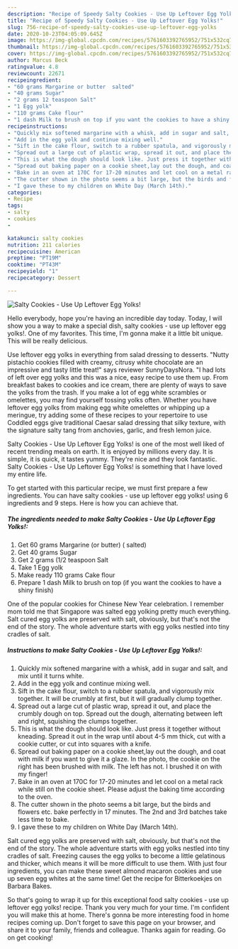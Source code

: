 ```yaml
---
description: "Recipe of Speedy Salty Cookies - Use Up Leftover Egg Yolks!"
title: "Recipe of Speedy Salty Cookies - Use Up Leftover Egg Yolks!"
slug: 756-recipe-of-speedy-salty-cookies-use-up-leftover-egg-yolks
date: 2020-10-23T04:05:09.645Z
image: https://img-global.cpcdn.com/recipes/5761603392765952/751x532cq70/salty-cookies-use-up-leftover-egg-yolks-recipe-main-photo.jpg
thumbnail: https://img-global.cpcdn.com/recipes/5761603392765952/751x532cq70/salty-cookies-use-up-leftover-egg-yolks-recipe-main-photo.jpg
cover: https://img-global.cpcdn.com/recipes/5761603392765952/751x532cq70/salty-cookies-use-up-leftover-egg-yolks-recipe-main-photo.jpg
author: Marcus Beck
ratingvalue: 4.8
reviewcount: 22671
recipeingredient:
- "60 grams Margarine or butter  salted"
- "40 grams Sugar"
- "2 grams 12 teaspoon Salt"
- "1 Egg yolk"
- "110 grams Cake flour"
- "1 dash Milk to brush on top if you want the cookies to have a shiny finish"
recipeinstructions:
- "Quickly mix softened margarine with a whisk, add in sugar and salt, and mix until it turns white."
- "Add in the egg yolk and continue mixing well."
- "Sift in the cake flour, switch to a rubber spatula, and vigorously mix together. It will be crumbly at first, but it will gradually clump together."
- "Spread out a large cut of plastic wrap, spread it out, and place the crumbly dough on top. Spread out the dough, alternating between left and right, squishing the clumps together."
- "This is what the dough should look like. Just press it together without kneading. Spread it out in the wrap until about 4-5 mm thick, cut with a cookie cutter, or cut into squares with a knife."
- "Spread out baking paper on a cookie sheet,lay out the dough, and coat with milk if you want to give it a glaze. In the photo, the cookie on the right has been brushed with milk. The left has not. I brushed it on with my finger!"
- "Bake in an oven at 170C for 17-20 minutes and let cool on a metal rack while still on the cookie sheet. Please adjust the baking time according to the oven."
- "The cutter shown in the photo seems a bit large, but the birds and flowers etc. bake perfectly in 17 minutes. The 2nd and 3rd batches take less time to bake."
- "I gave these to my children on White Day (March 14th)."
categories:
- Recipe
tags:
- salty
- cookies
- 

katakunci: salty cookies  
nutrition: 211 calories
recipecuisine: American
preptime: "PT19M"
cooktime: "PT43M"
recipeyield: "1"
recipecategory: Dessert

---
```



![Salty Cookies - Use Up Leftover Egg Yolks!](https://img-global.cpcdn.com/recipes/5761603392765952/751x532cq70/salty-cookies-use-up-leftover-egg-yolks-recipe-main-photo.jpg)

Hello everybody, hope you're having an incredible day today. Today, I will show you a way to make a special dish, salty cookies - use up leftover egg yolks!. One of my favorites. This time, I'm gonna make it a little bit unique. This will be really delicious.

Use leftover egg yolks in everything from salad dressing to desserts. &#34;Nutty pistachio cookies filled with creamy, citrusy white chocolate are an impressive and tasty little treat!&#34; says reviewer SunnyDaysNora. &#34;I had lots of left over egg yolks and this was a nice, easy recipe to use them up. From breakfast bakes to cookies and ice cream, there are plenty of ways to save the yolks from the trash. If you make a lot of egg white scrambles or omelettes, you may find yourself tossing yolks often. Whether you have leftover egg yolks from making egg white omelettes or whipping up a meringue, try adding some of these recipes to your repertoire to use Coddled eggs give traditional Caesar salad dressing that silky texture, with the signature salty tang from anchovies, garlic, and fresh lemon juice.

Salty Cookies - Use Up Leftover Egg Yolks! is one of the most well liked of recent trending meals on earth. It is enjoyed by millions every day. It is simple, it is quick, it tastes yummy. They're nice and they look fantastic. Salty Cookies - Use Up Leftover Egg Yolks! is something that I have loved my entire life.


To get started with this particular recipe, we must first prepare a few ingredients. You can have salty cookies - use up leftover egg yolks! using 6 ingredients and 9 steps. Here is how you can achieve that.

<!--inarticleads1-->

##### The ingredients needed to make Salty Cookies - Use Up Leftover Egg Yolks!:

1. Get 60 grams Margarine (or butter) ( salted)
1. Get 40 grams Sugar
1. Get 2 grams (1/2 teaspoon Salt
1. Take 1 Egg yolk
1. Make ready 110 grams Cake flour
1. Prepare 1 dash Milk to brush on top (if you want the cookies to have a shiny finish)


One of the popular cookies for Chinese New Year celebration. I remember mom told me that Singapore was salted egg yolking pretty much everything. Salt cured egg yolks are preserved with salt, obviously, but that&#39;s not the end of the story. The whole adventure starts with egg yolks nestled into tiny cradles of salt. 

<!--inarticleads2-->

##### Instructions to make Salty Cookies - Use Up Leftover Egg Yolks!:

1. Quickly mix softened margarine with a whisk, add in sugar and salt, and mix until it turns white.
1. Add in the egg yolk and continue mixing well.
1. Sift in the cake flour, switch to a rubber spatula, and vigorously mix together. It will be crumbly at first, but it will gradually clump together.
1. Spread out a large cut of plastic wrap, spread it out, and place the crumbly dough on top. Spread out the dough, alternating between left and right, squishing the clumps together.
1. This is what the dough should look like. Just press it together without kneading. Spread it out in the wrap until about 4-5 mm thick, cut with a cookie cutter, or cut into squares with a knife.
1. Spread out baking paper on a cookie sheet,lay out the dough, and coat with milk if you want to give it a glaze. In the photo, the cookie on the right has been brushed with milk. The left has not. I brushed it on with my finger!
1. Bake in an oven at 170C for 17-20 minutes and let cool on a metal rack while still on the cookie sheet. Please adjust the baking time according to the oven.
1. The cutter shown in the photo seems a bit large, but the birds and flowers etc. bake perfectly in 17 minutes. The 2nd and 3rd batches take less time to bake.
1. I gave these to my children on White Day (March 14th).


Salt cured egg yolks are preserved with salt, obviously, but that&#39;s not the end of the story. The whole adventure starts with egg yolks nestled into tiny cradles of salt. Freezing causes the egg yolks to become a little gelatinous and thicker, which means it will be more difficult to use them. With just four ingredients, you can make these sweet almond macaron cookies and use up seven egg whites at the same time! Get the recipe for Bitterkoekjes on Barbara Bakes. 

So that's going to wrap it up for this exceptional food salty cookies - use up leftover egg yolks! recipe. Thank you very much for your time. I'm confident you will make this at home. There's gonna be more interesting food in home recipes coming up. Don't forget to save this page on your browser, and share it to your family, friends and colleague. Thanks again for reading. Go on get cooking!
